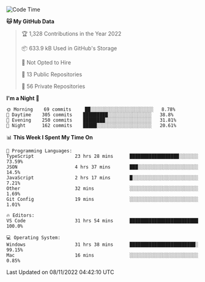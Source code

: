 <!--START_SECTION:waka-->
![Code Time](http://img.shields.io/badge/Code%20Time-3%2C260%20hrs%2010%20mins-blue)

**🐱 My GitHub Data** 

> 🏆 1,328 Contributions in the Year 2022
 > 
> 📦 633.9 kB Used in GitHub's Storage 
 > 
> 🚫 Not Opted to Hire
 > 
> 📜 13 Public Repositories 
 > 
> 🔑 56 Private Repositories  
 > 
**I'm a Night 🦉** 

```text
🌞 Morning    69 commits     ██░░░░░░░░░░░░░░░░░░░░░░░   8.78% 
🌆 Daytime    305 commits    █████████░░░░░░░░░░░░░░░░   38.8% 
🌃 Evening    250 commits    ████████░░░░░░░░░░░░░░░░░   31.81% 
🌙 Night      162 commits    █████░░░░░░░░░░░░░░░░░░░░   20.61%

```


📊 **This Week I Spent My Time On** 

```text
💬 Programming Languages: 
TypeScript               23 hrs 28 mins      ██████████████████░░░░░░░   73.59% 
JSON                     4 hrs 37 mins       ███░░░░░░░░░░░░░░░░░░░░░░   14.5% 
JavaScript               2 hrs 17 mins       █░░░░░░░░░░░░░░░░░░░░░░░░   7.21% 
Other                    32 mins             ░░░░░░░░░░░░░░░░░░░░░░░░░   1.69% 
Git Config               19 mins             ░░░░░░░░░░░░░░░░░░░░░░░░░   1.01%

🔥 Editors: 
VS Code                  31 hrs 54 mins      █████████████████████████   100.0%

💻 Operating System: 
Windows                  31 hrs 38 mins      ████████████████████████░   99.15% 
Mac                      16 mins             ░░░░░░░░░░░░░░░░░░░░░░░░░   0.85%

```


 Last Updated on 08/11/2022 04:42:10 UTC
<!--END_SECTION:waka-->


